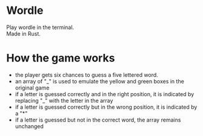 # Wordle
Play wordle in the terminal.
<br>
Made in Rust.

# How the game works
<ul>
  <li>the player gets six chances to guess a five lettered word.</li>
  <li>an array of "_" is used to emulate the yellow and green boxes in the original game</li>
  <li>if a letter is guessed correctly and in the right position, it is indicated by replacing "_" with the letter in the array</li>
  <li>if a letter is guessed correctly but in the wrong position, it is indicated by a "*"</li>
  <li>if a letter is guessed but not in the correct word, the array remains unchanged</li>
</ul>

